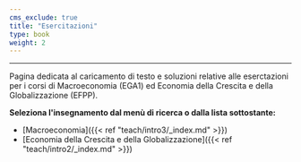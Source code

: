 ```yaml
---
cms_exclude: true
title: "Esercitazioni"
type: book
weight: 2
---
```

---
Pagina dedicata al caricamento di testo e soluzioni relative alle eserctazioni per i corsi di Macroeconomia (EGA1) ed Economia della Crescita e della Globalizzazione (EFPP).

**Seleziona l'insegnamento dal menù di ricerca o dalla lista sottostante:**

- [Macroeconomia]({{< ref "teach/intro3/_index.md" >}})
- [Economia della Crescita e della Globalizzazione]({{< ref "teach/intro2/_index.md" >}})